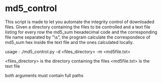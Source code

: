 # md5_control

This script is made to let you automate the integrity control of downloaded files.
Given a directory containing the files to be controlled and a text file listing for every row the md5_sum hexadecimal code and the corresponding file name separated by "\s", the program calculate the correspondece of md5_sum hex inside the text file and the ones calculated locally.

usage :       ./md5_control.py -d <files_directory> -m <md5file.txt>

<files_directory> is the directory containing the files
<md5file.txt> is the text file

both arguments must contain full paths 
